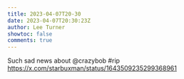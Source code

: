 ```yaml
---
title: 2023-04-07T20-30
date: 2023-04-07T20:30:23Z
author: Lee Turner
showtoc: false
comments: true
---
```


Such sad news about @crazybob #rip https://x.com/starbuxman/status/1643509235299368961

